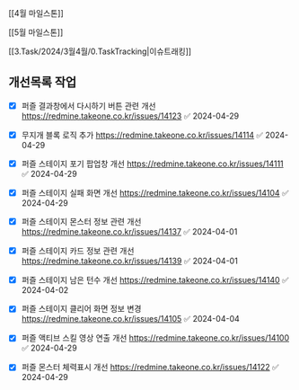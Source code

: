 

[[4월 마일스톤]]

[[5월 마일스톤]]


[[3.Task/2024/3월4월/0.TaskTracking|이슈트래킹]] 



## 개선목록 작업
- [x] 퍼즐 결과창에서 다시하기 버튼 관련 개선  https://redmine.takeone.co.kr/issues/14123 ✅ 2024-04-29
- [x] 무지개 블록 로직 추가 https://redmine.takeone.co.kr/issues/14114 ✅ 2024-04-29
- [x] 퍼즐 스테이지 포기 팝업창 개선 https://redmine.takeone.co.kr/issues/14111 ✅ 2024-04-29
- [x] 퍼즐 스테이지 실패 화면 개선 https://redmine.takeone.co.kr/issues/14104 ✅ 2024-04-29
- [x] 퍼즐 스테이지 몬스터 정보 관련 개선 https://redmine.takeone.co.kr/issues/14137 ✅ 2024-04-01
- [x] 퍼즐 스테이지 카드 정보 관련 개선 https://redmine.takeone.co.kr/issues/14139 ✅ 2024-04-01
- [x] 퍼즐 스테이지 남은 턴수 개선 https://redmine.takeone.co.kr/issues/14140 ✅ 2024-04-02
- [x] 퍼즐 스테이지 클리어 화면 정보 변경 https://redmine.takeone.co.kr/issues/14105 ✅ 2024-04-04
- [x] 퍼즐 액티브 스킬 영상 연출 개선 https://redmine.takeone.co.kr/issues/14100 ✅ 2024-04-29
- [x] 퍼즐 몬스터 체력표시 개선 https://redmine.takeone.co.kr/issues/14122 ✅ 2024-04-29

